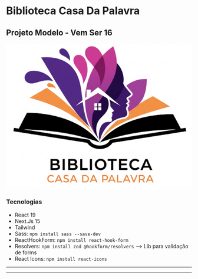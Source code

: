 # Biblioteca Casa Da Palavra
## Projeto Modelo - Vem Ser 16

![Logotipo da Biblioteca](./public/logo_bi.png)

### Tecnologias
- React 19
- Next.Js 15
- Tailwind
- Sass: `npm install sass --save-dev`
- ReactHookForm: `npm install react-hook-form`
- Resolvers: `npm install zod @hookform/resolvers` --> Lib para validação de forms
- React Icons: `npm install react-icons`

__________________________________________________
__________________________________________________
